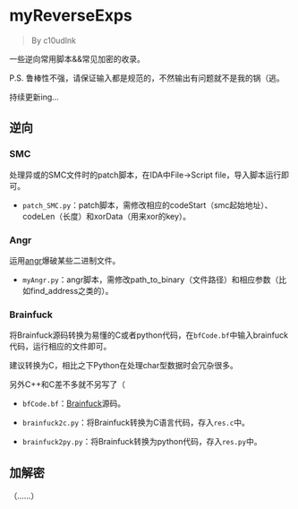 # myReverseExps

> By c10udlnk

一些逆向常用脚本&&常见加密的收录。

P.S. 鲁棒性不强，请保证输入都是规范的，不然输出有问题就不是我的锅（逃。

持续更新ing...

## 逆向

### SMC

处理异或的SMC文件时的patch脚本，在IDA中File->Script file，导入脚本运行即可。

- `patch_SMC.py`：patch脚本，需修改相应的codeStart（smc起始地址）、codeLen（长度）和xorData（用来xor的key）。

### Angr

运用[angr](https://c10udlnk.top/2020/11/11/logFor-Angr-CTF/)爆破某些二进制文件。

- `myAngr.py`：angr脚本，需修改path_to_binary（文件路径）和相应参数（比如find_address之类的）。

### Brainfuck

将Brainfuck源码转换为易懂的C或者python代码，在`bfCode.bf`中输入brainfuck代码，运行相应的文件即可。

建议转换为C，相比之下Python在处理char型数据时会冗杂很多。

另外C++和C差不多就不另写了（

- `bfCode.bf`：[Brainfuck](https://en.wikipedia.org/wiki/Brainfuck)源码。

- `brainfuck2c.py`：将Brainfuck转换为C语言代码，存入`res.c`中。

- `brainfuck2py.py`：将Brainfuck转换为python代码，存入`res.py`中。

## 加解密

（……）